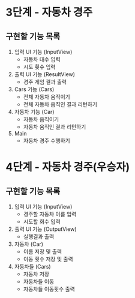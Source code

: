 # 3단계 - 자동차 경주

## 구현할 기능 목록

1. 입력 UI 기능 (InputView)
    - 자동차 대수 입력
    - 시도 횟수 입력
2. 출력 UI 기능 (ResultView)
    - 경주 게임 결과 출력
3. Cars 기능 (Cars)
    - 전체 자동차 움직이기
    - 전체 자동차 움직인 결과 리턴하기
4. 자동차 기능 (Car)
    - 자동차 움직이기
    - 자동차 움직인 결과 리턴하기
5. Main
    - 자동차 경주 수행하기

# 4단계 - 자동차 경주(우승자)

## 구현할 기능 목록

1. 입력 UI 기능 (InputView)
    - 경주할 자동차 이름 입력
    - 시도할 회수 입력
2. 출력 UI 기능 (OutputView)
    - 실행결과 출력
3. 자동차 (Car)
    - 이름 저장 및 출력
    - 이동 횟수 저장 및 출력
4. 자동차들 (Cars)
    - 자동차 저장
    - 자동차들 이동
    - 자동차들 이동횟수 출력